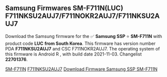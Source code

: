 <h2>Samsung Firmwares SM-F711N(LUC) F711NKSU2AUJ7/F711NOKR2AUJ7/F711NKSU2AUJ7</h2>
Download the Samsung firmware for the ✅ <strong>Samsung SSP </strong> ⭐ <strong>SM-F711N</strong> with product code <strong>LUC</strong> <strong> from South Korea</strong>. This firmware has version number PDA <strong>F711NKSU2AUJ7</strong> and CSC F711NOKR2AUJ7. The operating system of this firmware is Android R , with build date 2021-11-03. Changelist <strong>22701376</strong>.


[SM-F711N](https://samfirm.shop/samsung/model/SM-F711N)
[F711NKSU2AUJ7](https://samfirm.shop/samsung/pda/F711NKSU2AUJ7)
[Download Firmware Samsung SSP SM-F711N](https://samfirm.shop/samsung/firmware/471085)
